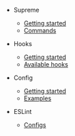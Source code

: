 - Supreme

  - [Getting started](supreme.md)
  - [Commands](/supreme/commands.md)

- Hooks

  - [Getting started](hooks.md)
  - [Available hooks](/hooks/available-hooks.md)

- Config

  - [Getting started](config.md)
  - [Examples](/config/examples.md)

- ESLint

  - [Configs](/eslint/configs.md)

